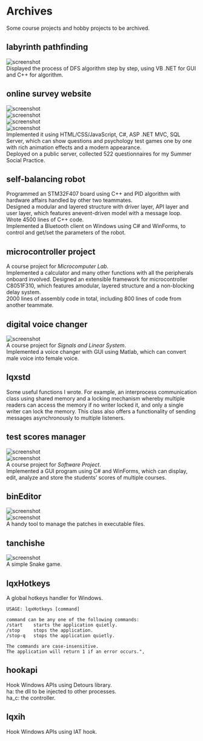 # Archives
Some course projects and hobby projects to be archived.

## labyrinth pathfinding
![screenshot](/labyrinth-pathfinding/screenshot.gif)  
Displayed the process of DFS algorithm step by step, using VB .NET for GUI and C++ for algorithm.

## online survey website
![screenshot](/online-survey-website/screenshot1.png)  
![screenshot](/online-survey-website/screenshot2.png)  
![screenshot](/online-survey-website/screenshot3.png)  
![screenshot](/online-survey-website/screenshot4.png)  
Implemented it using HTML/CSS/JavaScript, C#, ASP .NET MVC, SQL Server, which can show
questions and psychology test games one by one with rich animation effects and a modern appearance.  
Deployed on a public server, collected 522 questionnaires for my Summer Social Practice.  

## self-balancing robot
Programmed an STM32F407 board using C++ and PID algorithm with hardware affairs handled by other two teammates.  
Designed a modular and layered structure with driver layer, API layer and user layer, which features anevent-driven model with a message loop. Wrote 4500 lines of C++ code.  
Implemented a Bluetooth client on Windows using C# and WinForms, to control and get/set the parameters of the robot.  

## microcontroller project
A course project for *Microcomputer Lab*.  
Implemented a calculator and many other functions with all the peripherals onboard involved.
Designed an extensible framework for microcontroller C8051F310, which features amodular, layered structure and a non-blocking delay system.  
2000 lines of assembly code in total, including 800 lines of code from another teammate.  

## digital voice changer
![screenshot](/digital-voice-changer/screenshot.png)  
A course project for *Signals and Linear System*.  
Implemented a voice changer with GUI using Matlab, which can convert male voice into female voice.  

## lqxstd
Some useful functions I wrote. For example, an interprocess communication class using shared memory and a locking mechanism whereby multiple readers can access the memory if no writer locked it, and only a single writer can lock the memory. This class also offers a functionality of sending messages asynchronously to multiple listeners.  

## test scores manager
![screenshot](/test-scores-manager/screenshot1.png)  
![screenshot](/test-scores-manager/screenshot2.png)  
A course project for *Software Project*.  
Implemented a GUI program using C# and WinForms, which can display, edit, analyze and store the students’ scores of multiple courses.  

## binEditor
![screenshot](/binEditor/screenshot1.png)  
![screenshot](/binEditor/screenshot2.png)  
A handy tool to manage the patches in executable files.  

## tanchishe
![screenshot](/tanchishe/screenshot.png)  
A simple Snake game.  

## lqxHotkeys
A global hotkeys handler for Windows.  
```
USAGE: lqxHotkeys [command]

command can be any one of the following commands:
/start    starts the application quietly.
/stop     stops the application.
/stop-q   stops the application quietly.

The commands are case-insensitive.
The application will return 1 if an error occurs.",
```

## hookapi
Hook Windows APIs using Detours library.  
ha:    the dll to be injected to other processes.  
ha_c:  the controller.  

## lqxih
Hook Windows APIs using IAT hook.  

